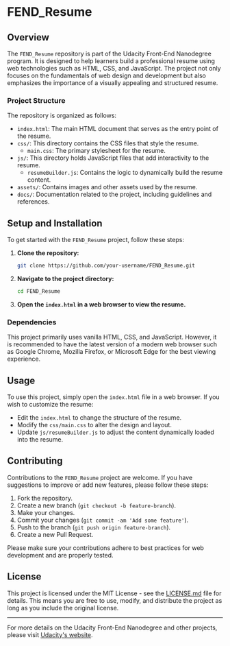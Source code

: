# FEND_Resume

## Overview

The `FEND_Resume` repository is part of the Udacity Front-End Nanodegree program. It is designed to help learners build a professional resume using web technologies such as HTML, CSS, and JavaScript. The project not only focuses on the fundamentals of web design and development but also emphasizes the importance of a visually appealing and structured resume.

### Project Structure

The repository is organized as follows:

- `index.html`: The main HTML document that serves as the entry point of the resume.
- `css/`: This directory contains the CSS files that style the resume.
  - `main.css`: The primary stylesheet for the resume.
- `js/`: This directory holds JavaScript files that add interactivity to the resume.
  - `resumeBuilder.js`: Contains the logic to dynamically build the resume content.
- `assets/`: Contains images and other assets used by the resume.
- `docs/`: Documentation related to the project, including guidelines and references.

## Setup and Installation

To get started with the `FEND_Resume` project, follow these steps:

1. **Clone the repository:**
   ```bash
   git clone https://github.com/your-username/FEND_Resume.git
   ```
2. **Navigate to the project directory:**
   ```bash
   cd FEND_Resume
   ```
3. **Open the `index.html` in a web browser to view the resume.**

### Dependencies

This project primarily uses vanilla HTML, CSS, and JavaScript. However, it is recommended to have the latest version of a modern web browser such as Google Chrome, Mozilla Firefox, or Microsoft Edge for the best viewing experience.

## Usage

To use this project, simply open the `index.html` file in a web browser. If you wish to customize the resume:

- Edit the `index.html` to change the structure of the resume.
- Modify the `css/main.css` to alter the design and layout.
- Update `js/resumeBuilder.js` to adjust the content dynamically loaded into the resume.

## Contributing

Contributions to the `FEND_Resume` project are welcome. If you have suggestions to improve or add new features, please follow these steps:

1. Fork the repository.
2. Create a new branch (`git checkout -b feature-branch`).
3. Make your changes.
4. Commit your changes (`git commit -am 'Add some feature'`).
5. Push to the branch (`git push origin feature-branch`).
6. Create a new Pull Request.

Please make sure your contributions adhere to best practices for web development and are properly tested.

## License

This project is licensed under the MIT License - see the [LICENSE.md](LICENSE.md) file for details. This means you are free to use, modify, and distribute the project as long as you include the original license.

---

For more details on the Udacity Front-End Nanodegree and other projects, please visit [Udacity's website](https://www.udacity.com/course/front-end-web-developer-nanodegree--nd0011).